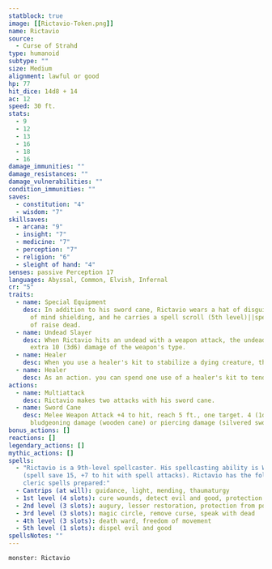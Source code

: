 ```yaml
---
statblock: true
image: [[Rictavio-Token.png]]
name: Rictavio
source:
  - Curse of Strahd
type: humanoid
subtype: ""
size: Medium
alignment: lawful or good
hp: 77
hit_dice: 14d8 + 14
ac: 12
speed: 30 ft.
stats:
  - 9
  - 12
  - 13
  - 16
  - 18
  - 16
damage_immunities: ""
damage_resistances: ""
damage_vulnerabilities: ""
condition_immunities: ""
saves:
  - constitution: "4"
  - wisdom: "7"
skillsaves:
  - arcana: "9"
  - insight: "7"
  - medicine: "7"
  - perception: "7"
  - religion: "6"
  - sleight of hand: "4"
senses: passive Perception 17
languages: Abyssal, Common, Elvish, Infernal
cr: "5"
traits:
  - name: Special Equipment
    desc: In addition to his sword cane, Rictavio wears a hat of disguise and a ring
      of mind shielding, and he carries a spell scroll (5th level)||spell scroll
      of raise dead.
  - name: Undead Slayer
    desc: When Rictavio hits an undead with a weapon attack, the undead takes an
      extra 10 (3d6) damage of the weapon's type.
  - name: Healer
    desc: When you use a healer's kit to stabilize a dying creature, that creature also regains 1 hit point.
  - name: Healer
    desc: As an action. you can spend one use of a healer's kit to tend to a creature and restore 1d6 + 4 hit points to it, plus additional hit points equal to the creature's maximum number of Hit Dice. The creature can't regain hit points from this feat again until it finishes a short or long rest.
actions:
  - name: Multiattack
    desc: Rictavio makes two attacks with his sword cane.
  - name: Sword Cane
    desc: Melee Weapon Attack +4 to hit, reach 5 ft., one target. 4 (1d6 + 1)
      bludgeoning damage (wooden cane) or piercing damage (silvered sword).
bonus_actions: []
reactions: []
legendary_actions: []
mythic_actions: []
spells:
  - "Rictavio is a 9th-level spellcaster. His spellcasting ability is Wisdom
    (spell save 15, +7 to hit with spell attacks). Rictavio has the following
    cleric spells prepared:"
  - Cantrips (at will): guidance, light, mending, thaumaturgy
  - 1st level (4 slots): cure wounds, detect evil and good, protection from evil and good, sanctuary
  - 2nd level (3 slots): augury, lesser restoration, protection from poison
  - 3rd level (3 slots): magic circle, remove curse, speak with dead
  - 4th level (3 slots): death ward, freedom of movement
  - 5th level (1 slots): dispel evil and good
spellsNotes: ""
---
```


```statblock
monster: Rictavio
```

